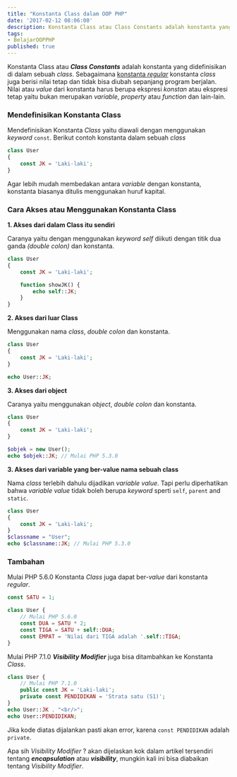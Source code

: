 ```yaml
---
title: "Konstanta Class dalam OOP PHP"
date: '2017-02-12 08:06:00'
description: Konstanta Class atau Class Constants adalah konstanta yang didefinisikan di dalam sebuah class. Sebagaimana konstanta regular konstanta class juga berisi nilai tetap dan tidak bisa diubah sepanjang program berjalan.
tags:
- BelajarOOPPHP
published: true
---
```


Konstanta Class atau **_Class Constants_** adalah konstanta yang didefinisikan di dalam sebuah *class*. Sebagaimana <a href="{{ site.url }}/konstanta-dalam-php/" target="_blank" title="konstanta regular">konstanta *regular*</a> konstanta *class* juga berisi nilai tetap dan tidak bisa diubah sepanjang program berjalan. Nilai atau *value* dari konstanta harus berupa ekspresi *konstan* atau ekspresi tetap yaitu bukan merupakan *variable*, *property* atau *function* dan lain-lain.

### Mendefinisikan Konstanta Class
Mendefinisikan Konstanta *Class* yaitu diawali dengan menggunakan *keyword* `const`. Berikut contoh konstanta dalam sebuah *class*

```php
class User
{
    const JK = 'Laki-laki';
}
```

Agar lebih mudah membedakan antara *variable* dengan konstanta, konstanta biasanya ditulis menggunakan huruf kapital.

### Cara Akses atau Menggunakan Konstanta Class
**1. Akses dari dalam Class itu sendiri**

Caranya yaitu dengan menggunakan *keyword self* diikuti dengan titik dua ganda *(double colon)* dan konstanta.

```php
class User
{
    const JK = 'Laki-laki';

    function showJK() {
        echo self::JK;
    }
}
```

**2. Akses dari luar Class**

Menggunakan nama *class*, *double colon* dan konstanta.

```php
class User
{
    const JK = 'Laki-laki';
}

echo User::JK;
```

**3. Akses dari object**

Caranya yaitu menggunakan *object*, *double colon* dan konstanta.  

```php
class User
{
    const JK = 'Laki-laki';
}

$objek = new User();
echo $objek::JK; // Mulai PHP 5.3.0
```

**3. Akses dari variable yang ber-value nama sebuah class**

Nama *class* terlebih dahulu dijadikan *variable value*. Tapi perlu diperhatikan bahwa *variable value* tidak boleh berupa *keyword* sperti `self`, `parent` and `static`.

```php
class User
{
    const JK = 'Laki-laki';
}
$classname = "User";
echo $classname::JK; // Mulai PHP 5.3.0
```

### Tambahan
Mulai PHP 5.6.0 Konstanta *Class* juga dapat ber-*value* dari konstanta *regular*.

```php
const SATU = 1;

class User {
    // Mulai PHP 5.6.0
    const DUA = SATU * 2;
    const TIGA = SATU + self::DUA;
    const EMPAT = 'Nilai dari TIGA adalah '.self::TIGA;
}
```

Mulai PHP 7.1.0 **_Visibility Modifier_** juga bisa ditambahkan ke Konstanta *Class*.

```php
class User {
    // Mulai PHP 7.1.0
    public const JK = 'Laki-laki';
    private const PENDIDIKAN = 'Strata satu (S1)';
}
echo User::JK . "<br/>";
echo User::PENDIDIKAN;
```

Jika kode diatas dijalankan pasti akan error, karena `const PENDIDIKAN` adalah `private`.

Apa sih *Visibility Modifier* ? akan dijelaskan kok dalam artikel tersendiri tentang **_encapsulation_** atau **_visibility_**, mungkin kali ini bisa diabaikan tentang *Visibility Modifier*.